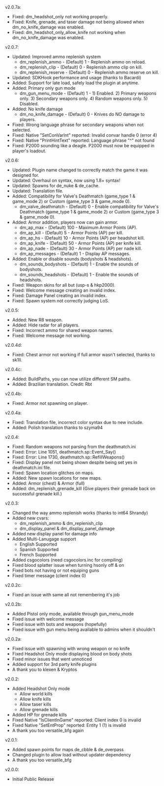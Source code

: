 v2.0.7a:
- Fixed: dm_headshot_only not working properly.
- Fixed: Knife, grenade, and taser damage not being allowed when dm_no_knife_damage was enabled.
- Fixed: dm_headshot_only_allow_knife not working when dm_no_knife_damage was enabled.

v2.0.7:
- Updated: Improved ammo replenish system
	- dm_replenish_ammo - (Default) 1 - Replenish ammo on reload.
	- dm_replenish_clip - (Default) 0 - Replenish ammo clip on kill.
	- dm_replenish_reserve - (Default) 0 - Replenish ammo reserve on kill.
- Updated: SDKHook performance and usage (thanks to Bacardi)
- Added: Support for late load, safely load the plugin at anytime.
- Added: Primary only gun mode
	- dm_gun_menu_mode - (Default) 1 - 1) Enabled. 2) Primary weapons only. 3) Secondary weapons only. 4) Random weapons only. 5) Disabled.
- Added: No knife damage
	- dm_no_knife_damage - (Default) 0 - Knives do NO damage to players.
- Fixed: Wrong language phrase for secondary weapons when not selected.
- Fixed: Native "SetConVarInt" reported: Invalid convar handle 0 (error 4)
- Fixed: Native "PrintHintText" reported: Language phrase "^" not found
- Fixed: P2000 sounding like a deagle. P2000 must now be equipped in player's loadout.

v2.0.6:
- Updated: Plugin name changed to correctly match the game it was designed for.
- Updated: Overhaul on syntax, now using 1.8+ syntax!
- Updated: Spawns for de_nuke & de_cache.
- Updated: Translation file.
- Added: Compatibility for Valve's Deathmatch (game_type 1 & game_mode 2) or Custom (game_type 3 & game_mode 0).
	- dm_valve_deathmatch - (Default) 0 - Enable compatibility for Valve's Deathmatch (game_type 1 & game_mode 2) or Custom (game_type 3 & game_mode 0).
- Added: Armor addition, players now can gain armor.
	- dm_ap_max - (Default) 100 - Maximum Armor Points (AP).
	- dm_ap_kill - (Default) 5 - Armor Points (AP) per kill.
	- dm_ap_hs - (Default) 10 - Armor Points (AP) per headshot kill.
	- dm_ap_knife - (Default) 50 - Armor Points (AP) per knife kill.
	- dm_ap_nade - (Default) 30 - Armor Points (AP) per nade kill.
	- dm_ap_messages - (Default) 1 - Display AP messages.
- Added: Enable or disable sounds (bodyshots & headshots).
	- dm_sounds_bodyshots - (Default) 1 - Enable the sounds of bodyshots.
	- dm_sounds_headshots - (Default) 1 - Enable the sounds of headshots.
- Fixed: Weapon skins for all but (usp-s & hkp2000).
- Fixed: Welcome message creating an invalid index.
- Fixed: Damage Panel creating an invalid index.
- Fixed: Spawn system not correctly judging LoS.

v2.0.5:
- Added: New R8 weapon.
- Added: Hide radar for all players.
- Fixed: Incorrect ammo for shared weapon names.
- Fixed: Welcome message not working.

v2.0.4d:
- Fixed: Chest armor not working if full armor wasn't selected, thanks to sk1ll.

v2.0.4c:
- Added: BuildPaths, you can now utilize different SM paths.
- Added: Brazilian translation. Credit: Rbt

v2.0.4b:
- Fixed: Armor not spawning on player.

v2.0.4a:
- Fixed: Translation file, incorrect color syntax due to new include.
- Added: Polish translation thanks to szyma94

v2.0.4:
- Fixed: Random weapons not parsing from the deathmatch.ini
- Fixed: Error: Line 1051, deathmatch.sp::Event_Say()
- Fixed: Error: Line 1730, deathmatch.sp::RefillWeapons()
- Fixed: Display panel not being shown despite being set yes in deathmatch.ini file.
- Fixed: Spawn location glitches on maps.
- Added: New spawn locations for new maps.
- Added: Armor (chest) & Armor (full)
- Added: dm_replenish_grenade_kill (Give players their grenade back on successful grenade kill.)

v2.0.3:
- Changed the way ammo replenish works (thanks to int64 Shrandy)
- Added new cvars:
	- dm_replenish_ammo & dm_replenish_clip
	- dm_display_panel & dm_display_panel_damage
- Added new display panel for damage info
- Added Multi-Lanugage support
	- English Supported
	- Spanish Supported
	- French Supported
- Added csgocolors (need csgocolors.inc for compiling)
- Fixed blood splatter issue when turning hsonly off & on
- Fixed bots not having or not equiping guns
- Fixed timer message (client index 0)

v2.0.2c:
- Fixed an issue with same all not remembering it's job

v2.0.2b:
- Added Pistol only mode, available through gun_menu_mode
- Fixed issue with welcome message
- Fixed issue with bots and weapons (hopefully)
- Fixed issue with gun menu being available to admins when it shouldn't

v2.0.2a:
- Fixed issue with spawning with wrong weapon or no knife
- Fixed Headshot Only mode displaying blood on body shots
- Fixed minor issues that went unnoticed
- Added support for 3rd party knife plugins
- A thank you to klexen & Kryptos

v2.0.2:
- Added Headshot Only mode
	- Allow world kills
	- Allow knife kills
	- Allow taser kills
	- Allow grenade kills
- Added HP for grenade kills
- Fixed Native "IsClientInGame" reported: Client index 0 is invalid
- Fixed Native "SetEntProp" reported: Entity 1 (1) is invalid
- A thank you too versatile_bfg again

v2.0.1:
- Added spawn points for maps de_cbble & de_overpass
- Changed plugin to allow load without updater dependency
- A thank you too versatile_bfg

v2.0.0:
- Initial Public Release
